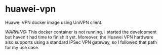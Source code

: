 # huawei-vpn
Huawei VPN docker image using UniVPN client.

*WARNING:* This docker container is not running. I started the development but haven't had time to finish it yet. Moreover, the Huawei VPN hardware also supports using a standard IPSec VPN gateway, so I followed that path for my use case.